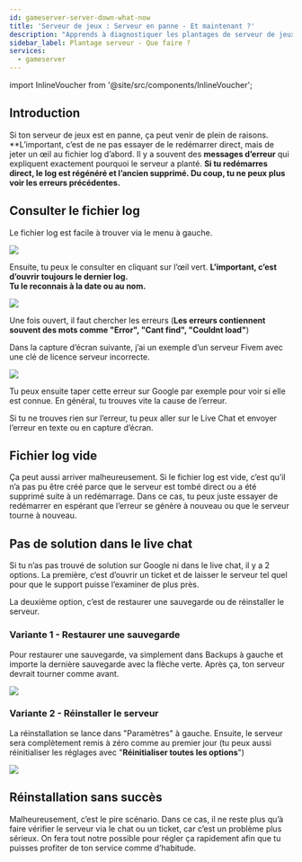 ```yaml
---
id: gameserver-server-down-what-now
title: 'Serveur de jeux : Serveur en panne - Et maintenant ?'
description: "Apprends à diagnostiquer les plantages de serveur de jeux en analysant les fichiers logs pour identifier les erreurs et trouver des solutions efficaces → Découvre tout maintenant"
sidebar_label: Plantage serveur - Que faire ?
services:
  - gameserver
---
```


import InlineVoucher from '@site/src/components/InlineVoucher';

## Introduction

Si ton serveur de jeux est en panne, ça peut venir de plein de raisons. **L’important, c’est de ne pas essayer de le redémarrer direct, mais de jeter un œil au fichier log d’abord. Il y a souvent des **messages d’erreur** qui expliquent exactement pourquoi le serveur a planté. **Si tu redémarres direct, le log est régénéré et l’ancien supprimé. Du coup, tu ne peux plus voir les erreurs précédentes.**

<InlineVoucher />

## Consulter le fichier log

Le fichier log est facile à trouver via le menu à gauche.

![](https://screensaver01.zap-hosting.com/index.php/s/rTMjGQPGoijMCXQ/preview)

Ensuite, tu peux le consulter en cliquant sur l’œil vert. **L’important, c’est d’ouvrir toujours le dernier log.  
Tu le reconnais à la date ou au nom.**

![](https://screensaver01.zap-hosting.com/index.php/s/Hc4cYQSj3c9Enpi/preview)

Une fois ouvert, il faut chercher les erreurs (**Les erreurs contiennent souvent des mots comme "Error", "Cant find", "Couldnt load"**)

Dans la capture d’écran suivante, j’ai un exemple d’un serveur Fivem avec une clé de licence serveur incorrecte.

![](https://screensaver01.zap-hosting.com/index.php/s/pAwzNkHZBTtHds9/preview)

Tu peux ensuite taper cette erreur sur Google par exemple pour voir si elle est connue. En général, tu trouves vite la cause de l’erreur.

Si tu ne trouves rien sur l’erreur, tu peux aller sur le Live Chat et envoyer l’erreur en texte ou en capture d’écran.

## Fichier log vide

Ça peut aussi arriver malheureusement. Si le fichier log est vide, c’est qu’il n’a pas pu être créé parce que le serveur est tombé direct ou a été supprimé suite à un redémarrage. Dans ce cas, tu peux juste essayer de redémarrer en espérant que l’erreur se génère à nouveau ou que le serveur tourne à nouveau.

## Pas de solution dans le live chat

Si tu n’as pas trouvé de solution sur Google ni dans le live chat, il y a 2 options. La première, c’est d’ouvrir un ticket et de laisser le serveur tel quel pour que le support puisse l’examiner de plus près.

La deuxième option, c’est de restaurer une sauvegarde ou de réinstaller le serveur.

### Variante 1 - Restaurer une sauvegarde

Pour restaurer une sauvegarde, va simplement dans Backups à gauche et importe la dernière sauvegarde avec la flèche verte. Après ça, ton serveur devrait tourner comme avant.

![](https://screensaver01.zap-hosting.com/index.php/s/j9C396QXtq8Pytx/preview)

### Variante 2 - Réinstaller le serveur

La réinstallation se lance dans "Paramètres" à gauche. Ensuite, le serveur sera complètement remis à zéro comme au premier jour (tu peux aussi réinitialiser les réglages avec "**Réinitialiser toutes les options**")

![](https://screensaver01.zap-hosting.com/index.php/s/2edwoTrn3We67SB/preview)

## Réinstallation sans succès

Malheureusement, c’est le pire scénario. Dans ce cas, il ne reste plus qu’à faire vérifier le serveur via le chat ou un ticket, car c’est un problème plus sérieux. On fera tout notre possible pour régler ça rapidement afin que tu puisses profiter de ton service comme d’habitude.

<InlineVoucher />